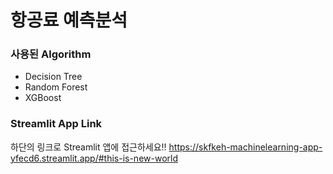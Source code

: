 # 항공료 예측분석
### 사용된 Algorithm 
- Decision Tree
- Random Forest
- XGBoost

### Streamlit App Link
하단의 링크로 Streamlit 앱에 접근하세요!!
https://skfkeh-machinelearning-app-yfecd6.streamlit.app/#this-is-new-world
